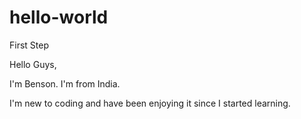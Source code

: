 # hello-world
First Step


Hello Guys,

I'm Benson. I'm from India.

I'm new to coding and have been enjoying it since I started learning. 
